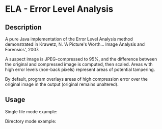 # ELA - Error Level Analysis
## Description
A pure Java implementation of the Error Level Analysis method demonstrated in Krawetz, N. 'A Picture's Worth... Image Analysis and Forensics', 2007.

A suspect image is JPEG-compressed to 95%, and the difference between the original and compressed image is computed, then scaled. Areas with high error levels (non-back pixels) represent areas of potential tampering.

By default, program overlays areas of high compression error over the original image in the output (original remains unaltered).

## Usage
Single file mode example:


Directory mode example:

